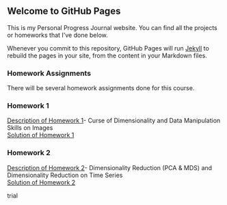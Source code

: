 ## Welcome to GitHub Pages

This is my Personal Progress Journal website. You can find all the projects or homeworks that I've done below.

Whenever you commit to this repository, GitHub Pages will run [Jekyll](https://jekyllrb.com/) to rebuild the pages in your site, from the content in your Markdown files.

### Homework Assignments
There will be several homework assignments done for this course.

### Homework 1
[Description of Homework 1](https://enesssari.github.io/Personal/IE582_Fall21_Homework1.pdf)- Curse of Dimensionality and Data Manipulation Skills on Images <br>
[Solution of Homework 1](https://enesssari.github.io/Personal/IE%20582%20HW%201-%20Enes%20Sar%C4%B1.html)

### Homework 2                
[Description of Homework 2](https://enesssari.github.io/Personal/Homework2/IE582_Fall21_Homework2.pdf)- Dimensionality Reduction (PCA & MDS) and Dimensionality Reduction on Time Series <br>
[Solution of Homework 2](https://enesssari.github.io/Personal/Homework2/Homework2.html)

trial
